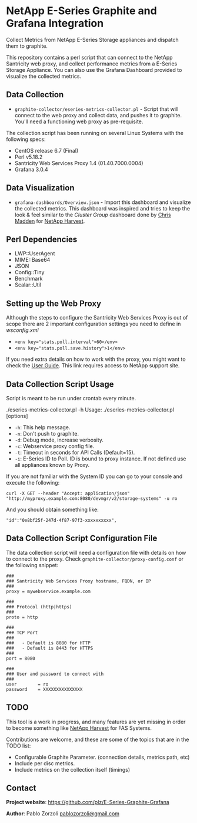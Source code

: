 # NetApp E-Series Graphite and Grafana Integration
Collect Metrics from NetApp E-Series Storage appliances and dispatch them to graphite.

This repository contains a perl script that can connect to the NetApp Santricity web
proxy, and collect performance metrics from a E-Series Storage Appliance.
You can also use the Grafana Dashboard provided to visualize the collected metrics.

Data Collection
--------------------------------------------------------------------------------
* `graphite-collector/eseries-metrics-collector.pl` - Script that will connect
   to the web proxy and collect data, and pushes it to graphite. You'll need
   a functioning web proxy as pre-requisite.

The collection script has been running on several Linux Systems with the
following specs:

* CentOS release 6.7 (Final)
* Perl v5.18.2
* Santricity Web Services Proxy 1.4 (01.40.7000.0004)
* Grafana 3.0.4

Data Visualization
--------------------------------------------------------------------------------
* `grafana-dashboards/Overview.json` - Import this dashboard and visualize the 
   collected metrics. This dashboard was inspired and tries to keep the look &
   feel similar to the _Cluster Group_ dashboard done by
   [Chris Madden](https://github.com/dutchiechris) for
   [NetApp Harvest](http://blog.pkiwi.com/category/netapp-harvest/).

Perl Dependencies
-------------------------------------------------------------------------------
* LWP::UserAgent
* MIME::Base64
* JSON
* Config::Tiny
* Benchmark
* Scalar::Util

Setting up the Web Proxy
-------------------------------------------------------------------------------
Although the steps to configure the Santricity Web Services Proxy is out of scope
there are 2 important configuration settings you need to define in *wsconfig.xml*

* `<env key="stats.poll.interval">60</env>`
* `<env key="stats.poll.save.history">1</env>`

If you need extra details on how to work with the proxy, you might want to check
the [User Guide](https://library.netapp.com/ecm/ecm_get_file/ECMLP2428357). This
link requires access to NetApp support site.

Data Collection Script Usage
-------------------------------------------------------------------------------
Script is meant to be run under crontab every minute. 

./eseries-metrics-collector.pl -h
Usage: ./eseries-metrics-collector.pl [options]

* `-h`: This help message.
* `-n`: Don't push to graphite.
* `-d`: Debug mode, increase verbosity.
* `-c`: Webservice proxy config file.
* `-t`: Timeout in seconds for API Calls (Default=15).
* `-i`: E-Series ID to Poll. ID is bound to proxy instance. If not defined use all appliances known by Proxy.

If you are not familiar with the System ID you can go to your console and execute the following:

    curl -X GET --header "Accept: application/json" "http://myproxy.example.com:8080/devmgr/v2/storage-systems" -u ro

And you should obtain something like:

    "id":"0e8bf25f-247d-4f87-97f3-xxxxxxxxxx",

Data Collection Script Configuration File
-------------------------------------------------------------------------------
The data collection script will need a configuration file with details on how
to connect to the proxy. Check `graphite-collector/proxy-config.conf` or 
the following snippet:

    ###
    ### Santricity Web Services Proxy hostname, FQDN, or IP
    ###
    proxy = mywebservice.example.com

    ###
    ### Protocol (http|https)
    ###
    proto = http

    ###
    ### TCP Port
    ###
    ###   - Default is 8080 for HTTP
    ###   - Default is 8443 for HTTPS
    ###
    port = 8080

    ###
    ### User and password to connect with
    ###
    user        = ro
    password    = XXXXXXXXXXXXXXX

TODO
--------------------------------------------------------------------------------
This tool is a work in progress, and many features are yet missing in order to
become something like [NetApp Harvest](http://blog.pkiwi.com/category/netapp-harvest/) for FAS Systems.

Contributions are welcome, and these are some of the topics that are in the TODO
list:

* Configurable Graphite Parameter. (connection details, metrics path, etc)
* Include per disc metrics.
* Include metrics on the collection itself (timings)

Contact
--------------------------------------------------------------------------------
**Project website**: https://github.com/plz/E-Series-Graphite-Grafana

**Author**: Pablo Zorzoli <pablozorzoli@gmail.com>
